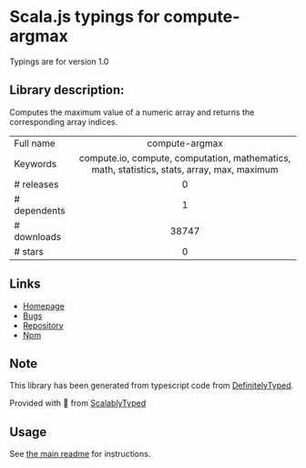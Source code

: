 
# Scala.js typings for compute-argmax

Typings are for version 1.0

## Library description:
Computes the maximum value of a numeric array and returns the corresponding array indices.

|                    |                 |
| ------------------ | :-------------: |
| Full name          | compute-argmax |
| Keywords           | compute.io, compute, computation, mathematics, math, statistics, stats, array, max, maximum |
| # releases         | 0 |
| # dependents       | 1 |
| # downloads        | 38747 |
| # stars            | 0 |

## Links
- [Homepage](https://github.com/compute-io/argmax)
- [Bugs](https://github.com/compute-io/argmax/issues)
- [Repository](https://github.com/compute-io/argmax)
- [Npm](https://www.npmjs.com/package/compute-argmax)
    


## Note
This library has been generated from typescript code from [DefinitelyTyped](https://definitelytyped.org).

Provided with :purple_heart: from [ScalablyTyped](https://github.com/oyvindberg/ScalablyTyped)

## Usage
See [the main readme](../../readme.md) for instructions.


